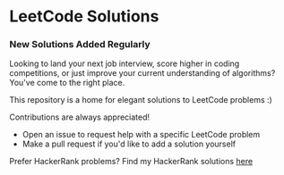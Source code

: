 # LeetCode Solutions #

### New Solutions Added Regularly ###

Looking to land your next job interview, score higher in coding competitions, or just improve
your current understanding of algorithms? You've come to the right place.

This repository is a home for elegant solutions to LeetCode problems :)

Contributions are always appreciated!
* Open an issue to request help with a specific LeetCode problem
* Make a pull request if you'd like to add a solution yourself

Prefer HackerRank problems? Find my HackerRank solutions [here](https://github.com/BlakeBrown/HackerRank-Solutions)
